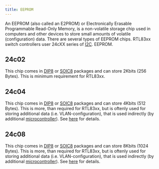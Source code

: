 ```yaml
---
title: EEPROM
---
```


An EEPROM (also called an E2PROM) or Electronically Erasable Programmable Read-Only Memory, is a non-volatile storage
chip used in computers and other devices to store small amounts of volatile (configuration) data. There are several
types of EEPROM chips. RTL83xx switch controllers user 24cXX series of [I2C].
EEPROM.

## 24c02

This chip comes in [DIP8] or [SOIC8] packages and can store 2Kbits (256 Bytes). This is minimum requirement for RTL83xx.

## 24c04

This chip comes in [DIP8] or [SOIC8] packages and can store 4Kbits (512 Bytes). This is more, than required for RTL83xx,
but is oftenly used for storing additional data (i.e. VLAN-configuration), that is used indirectly (by additional
[microcontroller]). See [here][eeprom_highmem] for details.

## 24c08

This chip comes in [DIP8] or [SOIC8] packages and can store 8Kbits (1024 Bytes). This is more, than required for
RTL83xx, but is oftenly used for storing additional data (i.e. VLAN-configuration), that is used indirectly (by
additional [microcontroller]). See [here][eeprom_highmem] for details.

[I2C]: http://en.wikipedia.org/wiki/I%C2%B2C
[DIP8]: dip8.md
[SOIC8]: soic8.md
[eeprom_highmem]: eeprom_uc_helper.md
[microcontroller]: http://en.wikipedia.org/wiki/Microcontroller
